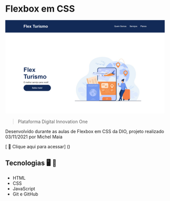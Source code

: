 
# Flexbox em CSS


![preview](./.github/preview.png)

> Plataforma Digital Innovation One

 Desenvolvido durante as aulas de Flexbox em CSS da DIO, projeto realizado 03/11/2021 por Michel Maia


[ 📎 Clique aqui para acessar] ()

 ## Tecnologias 🖥️ 🚀 

- HTML
- CSS
- JavaScript
- Git e GitHub
